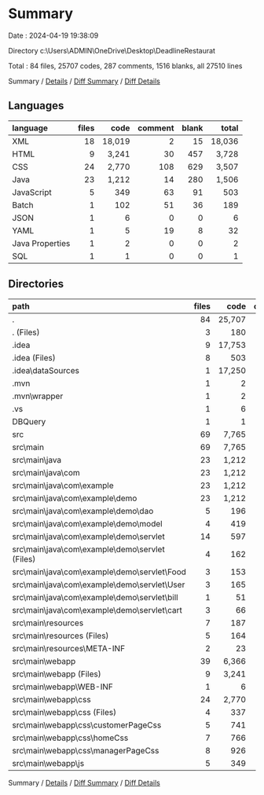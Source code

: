 # Summary

Date : 2024-04-19 19:38:09

Directory c:\\Users\\ADMIN\\OneDrive\\Desktop\\DeadlineRestaurat

Total : 84 files,  25707 codes, 287 comments, 1516 blanks, all 27510 lines

Summary / [Details](details.md) / [Diff Summary](diff.md) / [Diff Details](diff-details.md)

## Languages
| language | files | code | comment | blank | total |
| :--- | ---: | ---: | ---: | ---: | ---: |
| XML | 18 | 18,019 | 2 | 15 | 18,036 |
| HTML | 9 | 3,241 | 30 | 457 | 3,728 |
| CSS | 24 | 2,770 | 108 | 629 | 3,507 |
| Java | 23 | 1,212 | 14 | 280 | 1,506 |
| JavaScript | 5 | 349 | 63 | 91 | 503 |
| Batch | 1 | 102 | 51 | 36 | 189 |
| JSON | 1 | 6 | 0 | 0 | 6 |
| YAML | 1 | 5 | 19 | 8 | 32 |
| Java Properties | 1 | 2 | 0 | 0 | 2 |
| SQL | 1 | 1 | 0 | 0 | 1 |

## Directories
| path | files | code | comment | blank | total |
| :--- | ---: | ---: | ---: | ---: | ---: |
| . | 84 | 25,707 | 287 | 1,516 | 27,510 |
| . (Files) | 3 | 180 | 72 | 49 | 301 |
| .idea | 9 | 17,753 | 0 | 0 | 17,753 |
| .idea (Files) | 8 | 503 | 0 | 0 | 503 |
| .idea\\dataSources | 1 | 17,250 | 0 | 0 | 17,250 |
| .mvn | 1 | 2 | 0 | 0 | 2 |
| .mvn\\wrapper | 1 | 2 | 0 | 0 | 2 |
| .vs | 1 | 6 | 0 | 0 | 6 |
| DBQuery | 1 | 1 | 0 | 0 | 1 |
| src | 69 | 7,765 | 215 | 1,467 | 9,447 |
| src\\main | 69 | 7,765 | 215 | 1,467 | 9,447 |
| src\\main\\java | 23 | 1,212 | 14 | 280 | 1,506 |
| src\\main\\java\\com | 23 | 1,212 | 14 | 280 | 1,506 |
| src\\main\\java\\com\\example | 23 | 1,212 | 14 | 280 | 1,506 |
| src\\main\\java\\com\\example\\demo | 23 | 1,212 | 14 | 280 | 1,506 |
| src\\main\\java\\com\\example\\demo\\dao | 5 | 196 | 3 | 35 | 234 |
| src\\main\\java\\com\\example\\demo\\model | 4 | 419 | 1 | 108 | 528 |
| src\\main\\java\\com\\example\\demo\\servlet | 14 | 597 | 10 | 137 | 744 |
| src\\main\\java\\com\\example\\demo\\servlet (Files) | 4 | 162 | 1 | 30 | 193 |
| src\\main\\java\\com\\example\\demo\\servlet\\Food | 3 | 153 | 4 | 36 | 193 |
| src\\main\\java\\com\\example\\demo\\servlet\\User | 3 | 165 | 4 | 39 | 208 |
| src\\main\\java\\com\\example\\demo\\servlet\\bill | 1 | 51 | 1 | 13 | 65 |
| src\\main\\java\\com\\example\\demo\\servlet\\cart | 3 | 66 | 0 | 19 | 85 |
| src\\main\\resources | 7 | 187 | 0 | 10 | 197 |
| src\\main\\resources (Files) | 5 | 164 | 0 | 8 | 172 |
| src\\main\\resources\\META-INF | 2 | 23 | 0 | 2 | 25 |
| src\\main\\webapp | 39 | 6,366 | 201 | 1,177 | 7,744 |
| src\\main\\webapp (Files) | 9 | 3,241 | 30 | 457 | 3,728 |
| src\\main\\webapp\\WEB-INF | 1 | 6 | 0 | 0 | 6 |
| src\\main\\webapp\\css | 24 | 2,770 | 108 | 629 | 3,507 |
| src\\main\\webapp\\css (Files) | 4 | 337 | 12 | 74 | 423 |
| src\\main\\webapp\\css\\customerPageCss | 5 | 741 | 31 | 179 | 951 |
| src\\main\\webapp\\css\\homeCss | 7 | 766 | 52 | 188 | 1,006 |
| src\\main\\webapp\\css\\managerPageCss | 8 | 926 | 13 | 188 | 1,127 |
| src\\main\\webapp\\js | 5 | 349 | 63 | 91 | 503 |

Summary / [Details](details.md) / [Diff Summary](diff.md) / [Diff Details](diff-details.md)